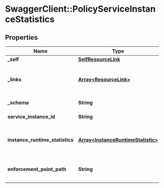 # SwaggerClient::PolicyServiceInstanceStatistics

## Properties
Name | Type | Description | Notes
------------ | ------------- | ------------- | -------------
**_self** | [**SelfResourceLink**](SelfResourceLink.md) | Link to this resource | [optional] 
**_links** | [**Array&lt;ResourceLink&gt;**](ResourceLink.md) | The server will populate this field when returing the resource. Ignored on PUT and POST. | [optional] 
**_schema** | **String** | Schema for this resource | [optional] 
**service_instance_id** | **String** | PolicyServiceInsatnce path | [optional] 
**instance_runtime_statistics** | [**Array&lt;InstanceRuntimeStatistic&gt;**](InstanceRuntimeStatistic.md) | Statistics for the data NICs for all the runtimes associated with this service instance.  | [optional] 
**enforcement_point_path** | **String** | Enforcement point path, forward slashes must be escaped using %2F.  | [optional] 


